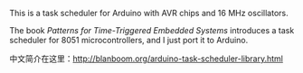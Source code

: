 This is a task scheduler for Arduino with AVR chips and 16 MHz oscillators.
 
The book *Patterns for Time-Triggered Embedded Systems* introduces a task scheduler for 8051 microcontrollers, and I just port it to Arduino.

中文简介在这里：http://blanboom.org/arduino-task-scheduler-library.html